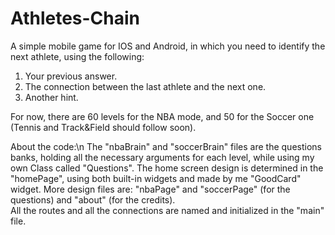 # Athletes-Chain
A simple mobile game for IOS and Android, in which you need to identify the next athlete, using the following:
1. Your previous answer.
2. The connection between the last athlete and the next one.
3. Another hint.

For now, there are 60 levels for the NBA mode, and 50 for the Soccer one (Tennis and Track&Field should follow soon).

About the code:\n
The "nbaBrain" and "soccerBrain" files are the questions banks, holding all the necessary arguments for each level, while using 
my own Class called "Questions". 
The home screen design is determined in the "homePage", using both built-in widgets and made by me "GoodCard" widget.
More design files are: "nbaPage" and "soccerPage" (for the questions) and "about" (for the credits).  
All the routes and all the connections are named and initialized in the "main" file.

